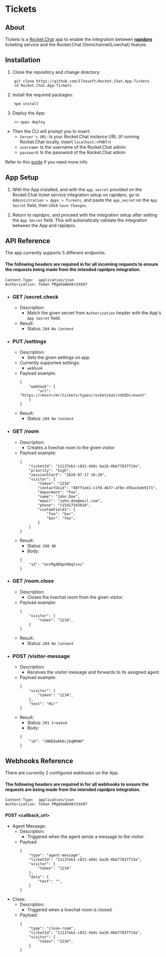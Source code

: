 # Tickets

## About
Tickets is a [Rocket.Chat](https://github.com/RocketChat/Rocket.Chat) app to enable the integration between [<ins>**rapidpro**</ins>](https://github.com/rapidpro/rapidpro) ticketing service and the Rocket.Chat Omnichannel(Livechat) feature.

## Installation

1. Clone the repository and change directory:
```bash=
    git clone https://github.com/Ilhasoft/Rocket.Chat.App-Tickets
    cd Rocket.Chat.App-Tickets
```
2. Install the required packages:
```bash=
    npm install
```
3. Deploy the App:

```bash=
    rc-apps deploy
```

- Then the CLI will prompt you to insert:
    - `Server's URL`: Is your Rocket.Chat instance URL (if running Rocket.Chat locally,  insert `localhost:<PORT>`)
    - `username`: Is the username of the Rocket.Chat admin
    - `password`: Is the password of the Rocket.Chat admin

Refer to this [guide](https://docs.rocket.chat/apps-development/getting-started) if you need more info.

## App Setup

1. With the App installed, and with the `app_secret` provided on the Rocket.Chat ticket service integration setup on rapidpro, go to `Administration > Apps > Tickets`, and paste the `app_secret` on the `App Secret` field, then click `Save Changes`.

3. Return to rapidpro, and proceed with the integration setup after setting the `App Secret` field. This will automaticaly validate the integration between the App and rapidpro.

## API Reference

The app currently supports 5 different endpoints.

#### The following headers are required in for all incoming requests to ensure the requests being made from the intended rapidpro integration.

```json=
Content-Type:  application/json
Authorization: Token PMgASmAH4ktSXG97
```

- ### GET /secret.check
    - Description:
        - Match the given secret from `Authorization` header with the App's `App Secret` field.
    - Result:
        - Status: `204 No Content`

- ### PUT /settings

    - Description: 
        - Sets the given settings on app.
    - Currently supported settings:
        - `webhook`
    - Payload example:
        ```json=
        {
            "webhook": {
                "url": "https://<host>/mr/tickets/types/rocketchat/<UUID>/event"
            }
        }
        ```
    - Result:
        - Status: `204 No Content`

- ### GET /room
    - Description:
        - Creates a livechat room to the given visitor
    - Payload example:
        ```json=
        {
            "ticketId": "11137eb1-c831-4ddc-ba26-0bb77837f15e",
            "priority": "high",
            "sessionStart": "2020-07-17 10:28",
            "visitor": {
                "token": "1234"
                "contactUuid": "88ff1e41-c1f8-4637-af8e-d56acbde9171",
                "deparment": "Foo",
                "name": "John Doe",
                "email": "john.doe@mail.com",
                "phone": "+15417543010",
                "customFields": {
                    "foo": "bar",
                    "bar": "foo",
                }
            }
        }
        ``` 
    - Result:
        - Status: `200 OK`
        - Body:
        ```json=
        {
            "id": "onrMgdKbpX9Qqtvoi"
        }
        ```
        
- ### GET /room.close

    - Description:
        - Closes the livechat room from the given visitor.
    - Payload example:
        ```json=
        {
            "visitor": {
                "token": "1234",
            }
        }
        ```
    - Result:
        - Status: `204 No Content`

- ### POST /visitor-message
    - Description:
        - Receives the visitor message and forwards to its assigned agent.
    - Payload example:
        ```json=
        {
            "visitor": {
                "token": "1234",
            },
            "text": "Hi!"
        }
        ```
    - Result:
        - Status: `201 Created`
        - Body:
        ```json=
        {
            "id": "iNKE8a6k6cjbqWhWd"
        }
        ```

## Webhooks Reference

There are currently 2 configured webhooks on the App.

#### The following headers are required in for all webhooks to ensure the requests are being made from the intended rapidpro integration.

```json=
Content-Type:  application/json
Authorization: Token PMgASmAH4ktSXG97
```

#### POST <callback_url>
    
- Agent Message:
    - Description:
        - Triggered when the agent sends a message to the visitor.
    - Payload:
        ```json=
        {
            "type": "agent-message",
            "ticketId": "11137eb1-c831-4ddc-ba26-0bb77837f15e",
            "visitor": {
                "token": "1234"
            },
            "data": {
                "text": "",
            }
        }
        ``` 
- Close:
    - Description:
        - Triggered when a livechat room is closed.
    - Payload:
        ```json=
        {
            "type": "close-room",
            "ticketId": "11137eb1-c831-4ddc-ba26-0bb77837f15e",
            "visitor": {
                "token": "1234",
            }
        }
        ```
